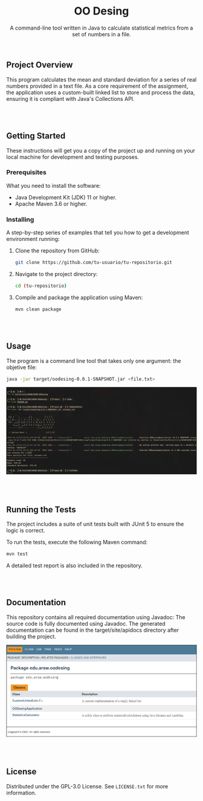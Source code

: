 <div align="center">
  
<h1 align="center">OO Desing </h1>

<p align="center">
A command-line tool written in Java to calculate statistical metrics from a set of numbers in a file.
</p>

</div>

</br>


## Project Overview

This program calculates the mean and standard deviation for a series of real numbers provided in a text file. As a core requirement of the assignment, the application uses a custom-built linked list to store and process the data, ensuring it is compliant with Java's Collections API.


</br>
</br>

## Getting Started

These instructions will get you a copy of the project up and running on your local machine for development and testing purposes.

### Prerequisites

What you need to install the software:
- Java Development Kit (JDK) 11 or higher.
- Apache Maven 3.6 or higher.

### Installing

A step-by-step series of examples that tell you how to get a development environment running:

1.  Clone the repository from GitHub:
    ```sh
    git clone https://github.com/tu-usuario/tu-repositorio.git
    ```
2.  Navigate to the project directory:
    ```sh
    cd (tu-repositorio)
    ```
3.  Compile and package the application using Maven:
    ```sh
    mvn clean package
    ```

</br>
</br>


## Usage
The program is a command line tool that takes only one argument: the objetive file: 

```sh
java -jar target/oodesing-0.0.1-SNAPSHOT.jar <file.txt>    
```

![example](/docs/example.png)

</br>
</br>


## Running the Tests

The project includes a suite of unit tests built with JUnit 5 to ensure the logic is correct.

To run the tests, execute the following Maven command:

```sh
mvn test
```

A detailed test report is also included in the repository.


</br>
</br>


## Documentation

This repository contains all required documentation using Javadoc: The source code is fully documented using Javadoc. The generated documentation can be found in the target/site/apidocs directory after building the project.

![javadoc](/docs/javadoc.png)

</br>
</br>

## License
Distributed under the GPL-3.0 License. See `LICENSE.txt` for more information.
